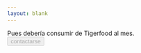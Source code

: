 ```yaml
---
layout: blank
---
```


<turbo-frame id="pet-qa">
  <div class="flex w-full text-lg text-2xl text-crema-100 text-center
  justify-center py-16 px-8"
    data-controller="results">
    Pues
      <span class="font-bold mx-2" data-results-target="nameOutput"></span>
      debería consumir 
      <span class="font-bold ml-2 w-24" data-results-target="weightOutput"></span>
      de Tigerfood al mes.
  </div>
      <button class="my-4 mx-auto block w-3/5 md:w-1/5 px-4 my-4 py-2 text-xl font-bold text-center rounded shadow bg-gradient-to-tl from-crema-150 to-crema-50 hover:from-crema-100 to-bg-white border-transparent hover:border-yellow-50 border-2 cursor-not-allowed"
    disabled   >contactarse</button>
</turbo-frame>
